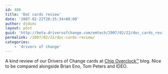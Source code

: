 ```yaml
---
id: 486
title: 'DoC cards review'
date: '2007-02-22T20:15:34+00:00'
author: djdunc
layout: post
guid: 'http://beta.driversofchange.com/emtech/2007/02/22/doc_cards_review/'
permalink: /2007/02/22/doc-cards-review/
categories:
    - 'drivers of change'
---
```


A kind review of our Drivers of Change cards at [Chip Overclock™](http://coverclock.blogspot.com/2007/01/one-percent-inspiration.html "Chip Overclock™: The One Percent Inspiration") blog. Nice to be compared alongside Brian Eno, Tom Peters and IDEO.